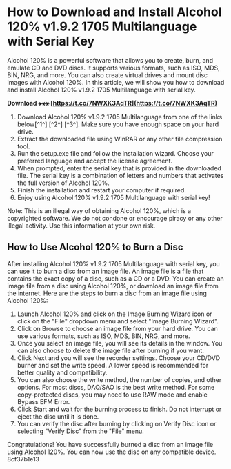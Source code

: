 
 
# How to Download and Install Alcohol 120% v1.9.2 1705 Multilanguage with Serial Key
 
Alcohol 120% is a powerful software that allows you to create, burn, and emulate CD and DVD discs. It supports various formats, such as ISO, MDS, BIN, NRG, and more. You can also create virtual drives and mount disc images with Alcohol 120%. In this article, we will show you how to download and install Alcohol 120% v1.9.2 1705 Multilanguage with serial key.
 
**Download ⚹⚹⚹ [https://t.co/7NWXK3AqTR](https://t.co/7NWXK3AqTR)**


 
1. Download Alcohol 120% v1.9.2 1705 Multilanguage from one of the links below[^1^] [^2^] [^3^]. Make sure you have enough space on your hard drive.
2. Extract the downloaded file using WinRAR or any other file compression tool.
3. Run the setup.exe file and follow the installation wizard. Choose your preferred language and accept the license agreement.
4. When prompted, enter the serial key that is provided in the downloaded file. The serial key is a combination of letters and numbers that activates the full version of Alcohol 120%.
5. Finish the installation and restart your computer if required.
6. Enjoy using Alcohol 120% v1.9.2 1705 Multilanguage with serial key!

Note: This is an illegal way of obtaining Alcohol 120%, which is a copyrighted software. We do not condone or encourage piracy or any other illegal activity. Use this information at your own risk.

## How to Use Alcohol 120% to Burn a Disc
 
After installing Alcohol 120% v1.9.2 1705 Multilanguage with serial key, you can use it to burn a disc from an image file. An image file is a file that contains the exact copy of a disc, such as a CD or a DVD. You can create an image file from a disc using Alcohol 120%, or download an image file from the internet. Here are the steps to burn a disc from an image file using Alcohol 120%:

1. Launch Alcohol 120% and click on the Image Burning Wizard icon or click on the "File" dropdown menu and select "Image Burning Wizard".
2. Click on Browse to choose an image file from your hard drive. You can use various formats, such as ISO, MDS, BIN, NRG, and more.
3. Once you select an image file, you will see its details in the window. You can also choose to delete the image file after burning if you want.
4. Click Next and you will see the recorder settings. Choose your CD/DVD burner and set the write speed. A lower speed is recommended for better quality and compatibility.
5. You can also choose the write method, the number of copies, and other options. For most discs, DAO/SAO is the best write method. For some copy-protected discs, you may need to use RAW mode and enable Bypass EFM Error.
6. Click Start and wait for the burning process to finish. Do not interrupt or eject the disc until it is done.
7. You can verify the disc after burning by clicking on Verify Disc icon or selecting "Verify Disc" from the "File" menu.

Congratulations! You have successfully burned a disc from an image file using Alcohol 120%. You can now use the disc on any compatible device.
 8cf37b1e13
 

